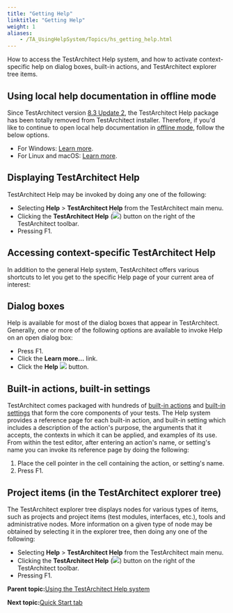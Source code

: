 ```yaml
--- 
title: "Getting Help"
linktitle: "Getting Help"
weight: 1
aliases: 
    - /TA_UsingHelpSystem/Topics/hs_getting_help.html
---
```


How to access the TestArchitect Help system, and how to activate context-specific help on dialog boxes, built-in actions, and TestArchitect explorer tree items.

## Using local help documentation in offline mode

Since TestArchitect version [8.3 Update 2](/TA_ReleaseNotes/DITA_source/Whats_New_8.3_update_2.html), the TestArchitect Help package has been totally removed from TestArchitect installer. Therefore, if you'd like to continue to open local help documentation in [offline mode](/TA_Help/Topics/Additional_features_preferences.html#li.Use_online_help), follow the below options.

-   For Windows: [Learn more](/TA_UsingHelpSystem/Topics/hs_local_help_Windows.html).
-   For Linux and macOS: [Learn more](/TA_UsingHelpSystem/Topics/hs_local_help_linux_macOS.html).

## Displaying TestArchitect Help

TestArchitect Help may be invoked by doing any one of the following:

-   Selecting **Help** \> **TestArchitect Help** from the TestArchitect main menu.
-   Clicking the **TestArchitect Help** \(![](/images//Images/btn_help.png)\) button on the right of the TestArchitect toolbar.
-   Pressing F1.

## Accessing context-specific TestArchitect Help

In addition to the general Help system, TestArchitect offers various shortcuts to let you get to the specific Help page of your current area of interest:

## Dialog boxes

Help is available for most of the dialog boxes that appear in TestArchitect. Generally, one or more of the following options are available to invoke Help on an open dialog box:

-   Press F1.
-   Click the **Learn more...** link.
-   Click the **Help** ![](/images//Images/btn_help_dlg.png) button.

## Built-in actions, built-in settings

TestArchitect comes packaged with hundreds of [built-in actions](/TA_Automation/Topics/bia_Built_in_actions.html) and [built-in settings](/TA_Automation/Topics/bis_Built_in_settings.html) that form the core components of your tests. The Help system provides a reference page for each built-in action, and built-in setting which includes a description of the action's purpose, the arguments that it accepts, the contexts in which it can be applied, and examples of its use. From within the test editor, after entering an action's name, or setting's name you can invoke its reference page by doing the following:

1.  Place the cell pointer in the cell containing the action, or setting's name.
2.  Press F1.

## Project items \(in the TestArchitect explorer tree\)

The TestArchitect explorer tree displays nodes for various types of items, such as projects and project items \(test modules, interfaces, etc.\), tools and administrative nodes. More information on a given type of node may be obtained by selecting it in the explorer tree, then doing any one of the following:

-   Selecting **Help** \> **TestArchitect Help** from the TestArchitect main menu.
-   Clicking the **TestArchitect Help** \(![](/images//Images/btn_help.png)\) button on the right of the TestArchitect toolbar.
-   Pressing F1.

**Parent topic:**[Using the TestArchitect Help system](/TA_UsingHelpSystem/Topics/hs_using_help_system.html)

**Next topic:**[Quick Start tab](/TA_Help/Topics/Quick_start.html)

